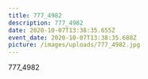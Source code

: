 ```yaml
---
title: 777_4982
description: 777_4982
date: 2020-10-07T13:38:35.655Z
event_date: 2020-10-07T13:38:35.688Z
picture: /images/uploads/777_4982.jpg
---
```

777_4982